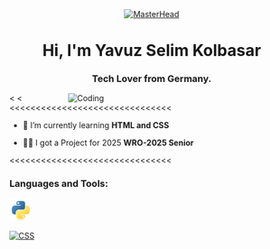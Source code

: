 <div align="center">
  <a href="https://yavuzselimkolbasar.io">
    <img src="https://c.tenor.com/XgAG1LXjpcYAAAAd/apartamento-qualquer-banner-banner.gif" alt="MasterHead">
  </a>
</div>

<h1 align="center">Hi, I'm Yavuz Selim Kolbasar</h1>
<h3 align="center">Tech Lover from Germany.</h3>
<img align="right" alt="Coding" width="400" src="https://adeels.ca/assets/images/github.gif">

<
<
<<<<<<<<<<<<<<<<<<<<<<<<<<<<<<<

- 🌱 I’m currently learning **HTML and CSS**

- 👨‍💻 I got a Project for 2025 **WRO-2025 Senior**


<<<<<<<<<<<<<<<<<<<<<<<<<<<<<<<

<h3 align="left">Languages and Tools:</h3>
<p><img src="https://raw.githubusercontent.com/devicons/devicon/master/icons/python/python-original.svg" alt="python" width="40" height="40"/></p>
<p align="left"><a href="https://github.com/yavuzselimkolbasar/yavuzselimkolbasar" target="_blank" rel="noreferrer"><img src="[https://raw.githubusercontent.com/devicons/devicon/master/icons/python[...]</a></p>
<p><img src="https://logodownload.org/wp-content/uploads/2017/04/css-3-logo.png" alt="CSS" width="40" height="40"/></p>
